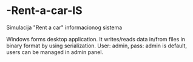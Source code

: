 # -Rent-a-car-IS
Simulacija "Rent a car" informacionog sistema

Windows forms desktop application. It writes/reads data in/from files in binary format by using serialization. User: admin, pass: admin is default, users can be managed in admin panel.
